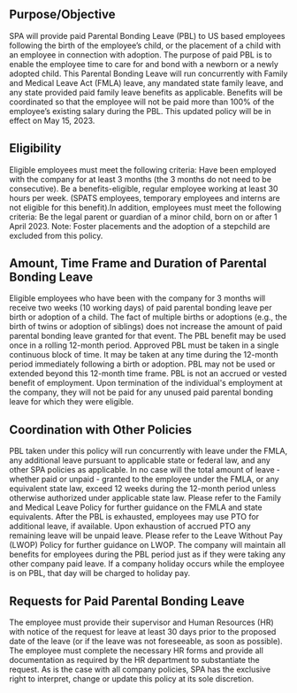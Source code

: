 ## Purpose/Objective
SPA will provide paid Parental Bonding Leave (PBL) to US based employees following the birth of the employee’s child, or the placement of a child with an employee in connection with adoption. The purpose of paid PBL is to enable the employee time to care for and bond with a newborn or a newly adopted child. This Parental Bonding Leave will run concurrently with Family and Medical Leave Act (FMLA) leave, any mandated state family leave, and any state provided paid family leave benefits as applicable. Benefits will be coordinated so that the employee will not be paid more than 100% of the employee’s existing salary during the PBL. This updated policy will be in effect on May 15, 2023.

## Eligibility
Eligible employees must meet the following criteria: Have been employed with the company for at least 3 months (the 3 months do not need to be consecutive). Be a benefits-eligible, regular employee working at least 30 hours per week. (SPATS employees, temporary employees and interns are not eligible for this benefit).In addition, employees must meet the following criteria: Be the legal parent or guardian of a minor child, born on or after 1 April 2023. Note: Foster placements and the adoption of a stepchild are excluded from this policy.

## Amount, Time Frame and Duration of Parental Bonding Leave
Eligible employees who have been with the company for 3 months will receive two weeks (10 working days) of paid parental bonding leave per birth or adoption of a child. The fact of multiple births or adoptions (e.g., the birth of twins or adoption of siblings) does not increase the amount of paid parental bonding leave granted for that event. The PBL benefit may be used once in a rolling 12-month period. Approved PBL must be taken in a single continuous block of time. It may be taken at any time during the 12-month period immediately following a birth or adoption. PBL may not be used or extended beyond this 12-month time frame. PBL is not an accrued or vested benefit of employment. Upon termination of the individual's employment at the company, they will not be paid for any unused paid parental bonding leave for which they were eligible.

## Coordination with Other Policies
PBL taken under this policy will run concurrently with leave under the FMLA, any additional leave pursuant to applicable state or federal law, and any other SPA policies as applicable. In no case will the total amount of leave ­ whether paid or unpaid - granted to the employee under the FMLA, or any equivalent state law, exceed 12 weeks during the 12-month period unless otherwise authorized under applicable state law. Please refer to the Family and Medical Leave Policy for further guidance on the FMLA and state equivalents. After the PBL is exhausted, employees may use PTO for additional leave, if available. Upon exhaustion of accrued PTO any remaining leave will be unpaid leave. Please refer to the Leave Without Pay (LWOP) Policy for further guidance on LWOP. The company will maintain all benefits for employees during the PBL period just as if they were taking any other company paid leave. If a company holiday occurs while the employee is on PBL, that day will be charged to holiday pay.

## Requests for Paid Parental Bonding Leave
The employee must provide their supervisor and Human Resources (HR) with notice of the request for leave at least 30 days prior to the proposed date of the leave (or if the leave was not foreseeable, as soon as possible). The employee must complete the necessary HR forms and provide all documentation as required by the HR department to substantiate the request. As is the case with all company policies, SPA has the exclusive right to interpret, change or update this policy at its sole discretion.
